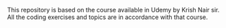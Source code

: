 This repository is based on the course available in Udemy by Krish Nair sir. All the coding exercises and topics are in accordance with that course.
